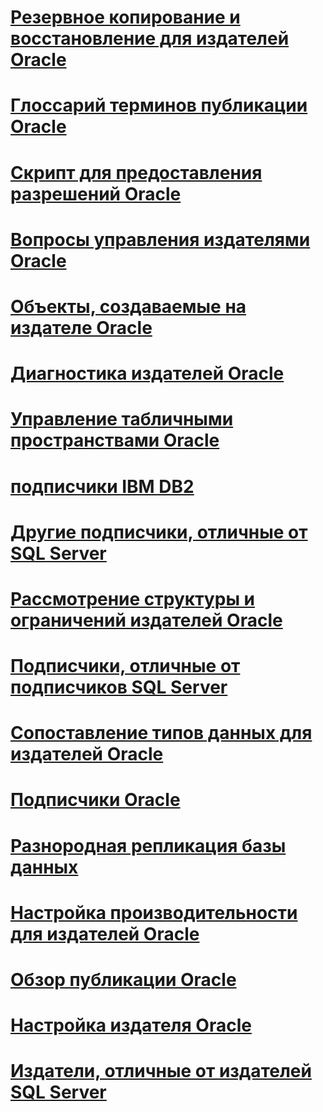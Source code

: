 # [Резервное копирование и восстановление для издателей Oracle](backup-and-restore-for-oracle-publishers.md)
# [Глоссарий терминов публикации Oracle](glossary-of-terms-for-oracle-publishing.md)
# [Скрипт для предоставления разрешений Oracle](script-to-grant-oracle-permissions.md)
# [Вопросы управления издателями Oracle](administrative-considerations-for-oracle-publishers.md)
# [Объекты, создаваемые на издателе Oracle](objects-created-on-the-oracle-publisher.md)
# [Диагностика издателей Oracle](troubleshooting-oracle-publishers.md)
# [Управление табличными пространствами Oracle](manage-oracle-tablespaces.md)
# [подписчики IBM DB2](ibm-db2-subscribers.md)
# [Другие подписчики, отличные от SQL Server](other-non-sql-server-subscribers.md)
# [Рассмотрение структуры и ограничений издателей Oracle](design-considerations-and-limitations-for-oracle-publishers.md)
# [Подписчики, отличные от подписчиков SQL Server](non-sql-server-subscribers.md)
# [Сопоставление типов данных для издателей Oracle](data-type-mapping-for-oracle-publishers.md)
# [Подписчики Oracle](oracle-subscribers.md)
# [Разнородная репликация базы данных](heterogeneous-database-replication.md)
# [Настройка производительности для издателей Oracle](performance-tuning-for-oracle-publishers.md)
# [Обзор публикации Oracle](oracle-publishing-overview.md)
# [Настройка издателя Oracle](configure-an-oracle-publisher.md)
# [Издатели, отличные от издателей SQL Server](non-sql-server-publishers.md)
